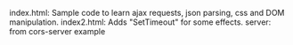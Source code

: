 index.html: Sample code to learn ajax requests, json parsing, css and DOM manipulation.
index2.html: Adds "SetTimeout" for some effects.
server: from cors-server example